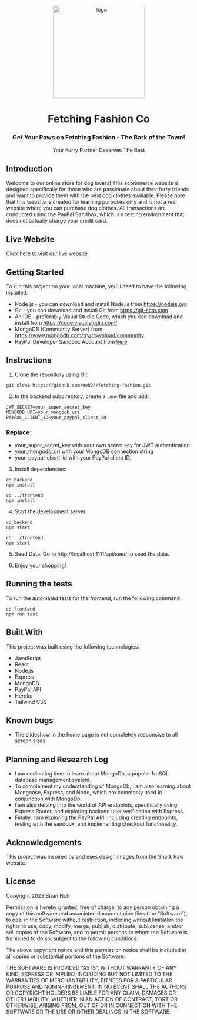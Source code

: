 <p align=center>
    <img src='./frontend/public/images/fetching-fashion-logo.png' alt='logo' width="250px">
    <h1 align=center>Fetching Fashion Co</h1>
    <h3 align=center>Get Your Paws on Fetching Fashion - The Bark of the Town!</h3>
    <p align=center>Your Furry Partner Deserves The Best</p>
</p>

## Introduction 
Welcome to our online store for dog lovers! This ecommerce website is designed specifically for those who are passionate about their furry friends and want to provide them with the best dog clothes available. Please note that this website is created for learning purposes only and is not a real website where you can purchase dog clothes. All transactions are conducted using the PayPal Sandbox, which is a testing environment that does not actually charge your credit card.

## Live Website
[Click here to visit our live website](https://fetching-fashion.herokuapp.com/)

## Getting Started

To run this project on your local machine, you'll need to have the following installed:

- Node.js - you can download and install Node.js from https://nodejs.org
- Git - you can download and install Git from https://git-scm.com
- An IDE - preferably Visual Studio Code, which you can download and install from https://code.visualstudio.com/
- MongoDB (Community Server) from https://www.mongodb.com/try/download/community
- PayPal Developer Sandbox Account from [here](https://www.paypal.com/signin?returnUri=https%3A%2F%2Fdeveloper.paypal.com%2Fdeveloper%2Fapplications&intent=developer&ctxId=uldc1d9feecfe54840970a4988484c045d)

## Instructions

1. Clone the repository using Git:

```
git clone https://github.com/noh24/fetching-fashion.git
```
2. In the backend subdirectory, create a `.env` file and add:

```
JWT_SECRET=your_super_secret_key
MONGODB_URI=your_mongodb_uri
PAYPAL_CLIENT_ID=your_paypal_client_id
```
### Replace:
 * your_super_secret_key with your own secret key for JWT authentication
 * your_mongodb_uri with your MongoDB connection string
 * your_paypal_client_id with your PayPal client ID.   

  
3. Install dependencies:

```
cd backend
npm install

cd ../frontend
npm install
```

4. Start the development server:

```
cd backend
npm start

cd ../frontend
npm start
```

5. Seed Data:
Go to http://localhost:1111/api/seed to seed the data.

6. Enjoy your shopping! 

## Running the tests

To run the automated tests for the frontend, run the following command:

```
cd frontend
npm run test
```

## Built With

This project was built using the following technologies:

- JavaScript
- React
- Node.js
- Express
- MongoDB
- PayPal API
- Heroku
- Tailwind CSS

## Known bugs

- The slideshow in the home page is not completely responsive to all screen sizes

## Planning and Research Log

- I am dedicating time to learn about MongoDb, a popular NoSQL database management system.
- To complement my understanding of MongoDb, I am also learning about Mongoose, Express, and Node, which are commonly used in conjunction with MongoDb.
- I am also delving into the world of API endpoints, specifically using Express Router, and exploring backend user verification with Express. 
- Finally, I am exploring the PayPal API, including creating endpoints, testing with the sandbox, and implementing checkout functionality.

## Acknowledgements

This project was inspired by and uses design images from the Shark Paw website.

## License

Copyright 2023 Brian Noh

Permission is hereby granted, free of charge, to any person obtaining a copy of this software and associated documentation files (the “Software”), to deal in the Software without restriction, including without limitation the rights to use, copy, modify, merge, publish, distribute, sublicense, and/or sell copies of the Software, and to permit persons to whom the Software is furnished to do so, subject to the following conditions:

The above copyright notice and this permission notice shall be included in all copies or substantial portions of the Software.

THE SOFTWARE IS PROVIDED “AS IS”, WITHOUT WARRANTY OF ANY KIND, EXPRESS OR IMPLIED, INCLUDING BUT NOT LIMITED TO THE WARRANTIES OF MERCHANTABILITY, FITNESS FOR A PARTICULAR PURPOSE AND NONINFRINGEMENT. IN NO EVENT SHALL THE AUTHORS OR COPYRIGHT HOLDERS BE LIABLE FOR ANY CLAIM, DAMAGES OR OTHER LIABILITY, WHETHER IN AN ACTION OF CONTRACT, TORT OR OTHERWISE, ARISING FROM, OUT OF OR IN CONNECTION WITH THE SOFTWARE OR THE USE OR OTHER DEALINGS IN THE SOFTWARE.
